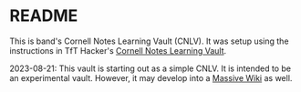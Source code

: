 # README

This is band's Cornell Notes Learning Vault (CNLV). It was setup
using the instructions in TfT Hacker's
[Cornell Notes Learning Vault](https://tfthacker.com/cornell-notes).  

2023-08-21: This vault is starting out as a simple CNLV. It is
intended to be an experimental vault. However, it may develop into a
[Massive Wiki](https://massive.wiki/) as well.  

